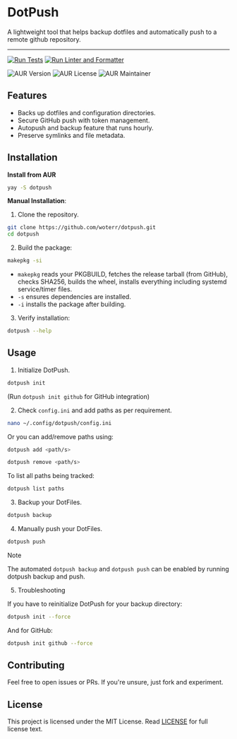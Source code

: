 # DotPush

A lightweight tool that helps backup dotfiles and automatically push to a remote github repository.

---

[![Run Tests](https://github.com/woterr/dotpush/actions/workflows/tests.yml/badge.svg)](https://github.com/woterr/dotpush/actions/workflows/tests.yml) [![Run Linter and Formatter](https://github.com/woterr/dotpush/actions/workflows/ci.yml/badge.svg)](https://github.com/woterr/dotpush/actions/workflows/ci.yml)

![AUR Version](https://img.shields.io/aur/version/dotpush) ![AUR License](https://img.shields.io/aur/license/dotpush) ![AUR Maintainer](https://img.shields.io/aur/maintainer/dotpush)

## Features
- Backs up dotfiles and configuration directories.
- Secure GitHub push with token management.
- Autopush and backup feature that runs hourly.
- Preserve symlinks and file metadata.

## Installation

**Install from AUR**
```bash
yay -S dotpush
```

**Manual Installation**:

1. Clone the repository.
```bash
git clone https://github.com/woterr/dotpush.git
cd dotpush
```

2. Build the package:
```bash
makepkg -si
```

- `makepkg` reads your PKGBUILD, fetches the release tarball (from GitHub), checks SHA256, builds the wheel, installs everything including systemd service/timer files.
- `-s` ensures dependencies are installed.
- `-i` installs the package after building.

3. Verify installation:
```bash
dotpush --help
```

## Usage

1. Initialize DotPush.

```bash
dotpush init
```
(Run `dotpush init github` for GitHub integration)

2. Check `config.ini` and add paths as per requirement.

```bash
nano ~/.config/dotpush/config.ini
```

Or you can add/remove paths using:
```bash
dotpush add <path/s>
```
```bash
dotpush remove <path/s>
```

To list all paths being tracked:
```bash
dotpush list paths
```

3. Backup your DotFiles.

```bash
dotpush backup
```

4. Manually push your DotFiles.

```bash
dotpush push
```

> [!NOTE]
> The automated `dotpush backup` and `dotpush push` can be enabled by running dotpush backup and push.

5. Troubleshooting

If you have to reinitialize DotPush for your backup directory:

```bash
dotpush init --force
```

And for GitHub:

```bash
dotpush init github --force
```

## Contributing

Feel free to open issues or PRs. If you're unsure, just fork and experiment.

## License

This project is licensed under the MIT License. Read [LICENSE](LICENSE) for full license text.
